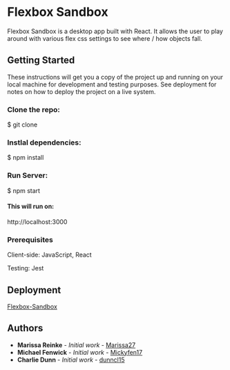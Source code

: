 # Flexbox Sandbox

Flexbox Sandbox is a desktop app built with React. It allows the user to play around with various flex css settings to see where / how objects fall.

## Getting Started

These instructions will get you a copy of the project up and running on your local machine for development and testing purposes. See deployment for notes on how to deploy the project on a live system.

### Clone the repo:
$ git clone

### Instlal dependencies:
$ npm install

### Run Server:
$ npm start

#### This will run on:
http://localhost:3000

### Prerequisites

Client-side: JavaScript, React

Testing: Jest

## Deployment

[Flexbox-Sandbox](https://mickyfen17.github.io/flex-sandbox/)

## Authors
* **Marissa Reinke** - *Initial work* - [Marissa27](https://github.com/marissa27)
* **Michael Fenwick** - *Initial work* - [Mickyfen17](https://github.com/Mickyfen17)
* **Charlie Dunn** - *Initial work* - [dunncl15](https://github.com/dunncl15)
